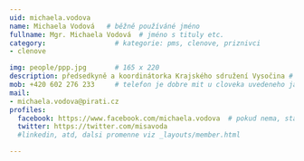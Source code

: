 ```yaml
---
uid: michaela.vodova
name: Michaela Vodová  	# běžně používáné jméno
fullname: Mgr. Michaela Vodová  # jméno s tituly etc.
category:                 # kategorie: pms, clenove, priznivci
- clenove

img: people/ppp.jpg       # 165 x 220
description: předsedkyně a koordinátorka Krajského sdružení Vysočina # kratký popis, max 160 znaků
mob: +420 602 276 233     # telefon je dobre mit u cloveka uvedeneho jako lokalni kontakt v links.yaml
mail:
- michaela.vodova@pirati.cz
profiles:
  facebook: https://www.facebook.com/michaela.vodova  # pokud nema, staci smazat tuto radku
  twitter: https://twitter.com/misavoda
  #linkedin, atd, dalsi promenne viz _layouts/member.html

---
```

